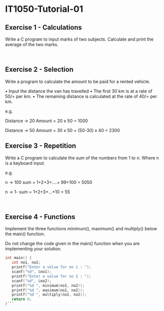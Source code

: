# IT1050-Tutorial-01

## Exercise 1 - Calculations

Write a C program to input marks of two subjects. Calculate and print the average of the two marks.

 
## Exercise 2 - Selection

Write a program to calculate the amount to be paid for a rented vehicle.

•	Input the distance the van has travelled
•	The first 30 km is at a rate of 50/= per km.
•	The remaining distance is calculated at the rate of 40/= per km.


e.g.

Distance -> 20
Amount = 20 x 50 = 1000


Distance -> 50
Amount = 30 x 50 + (50-30) x 40 = 2300

## Exercise 3 - Repetition

Write a C program to calculate the sum of the numbers from 1 to n.
Where n is a keyboard input.

e.g.

n -> 100
sum = 1+2+3+....+ 99+100 = 5050

n -> 1-
sum = 1+2+3+...+10 = 55

 
## Exercise 4 - Functions

Implement the three functions minimum(), maximum() and multiply() below the main() function.

Do not change the code given in the main() function when you are implementing your solution.

```c
int main() {
   int no1, no2;
   printf("Enter a value for no 1 : ");
   scanf("%d", &no1);
   printf("Enter a value for no 2 : ");
   scanf("%d", &no2);
   printf("%d ", minimum(no1, no2));
   printf("%d ", maximum(no1, no2));
   printf("%d ", multiply(no1, no2));
   return 0;
}```
